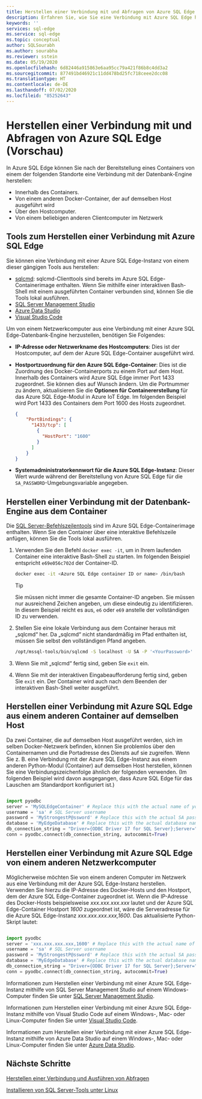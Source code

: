 ```yaml
---
title: Herstellen einer Verbindung mit und Abfragen von Azure SQL Edge (Vorschau)
description: Erfahren Sie, wie Sie eine Verbindung mit Azure SQL Edge herstellen und Abfragen durchführen (Vorschau).
keywords: ''
services: sql-edge
ms.service: sql-edge
ms.topic: conceptual
author: SQLSourabh
ms.author: sourabha
ms.reviewer: sstein
ms.date: 05/19/2020
ms.openlocfilehash: 6d82446a915863e6aa95cc79a421f86b8c4dd3a2
ms.sourcegitcommit: 877491bd46921c11dd478bd25fc718ceee2dcc08
ms.translationtype: HT
ms.contentlocale: de-DE
ms.lasthandoff: 07/02/2020
ms.locfileid: "85252643"
---
```

# <a name="connect-and-query-azure-sql-edge-preview"></a>Herstellen einer Verbindung mit und Abfragen von Azure SQL Edge (Vorschau)

In Azure SQL Edge können Sie nach der Bereitstellung eines Containers von einem der folgenden Standorte eine Verbindung mit der Datenbank-Engine herstellen:

- Innerhalb des Containers.
- Von einem anderen Docker-Container, der auf demselben Host ausgeführt wird
- Über den Hostcomputer.
- Von einem beliebigen anderen Clientcomputer im Netzwerk

## <a name="tools-to-connect-to-azure-sql-edge"></a>Tools zum Herstellen einer Verbindung mit Azure SQL Edge

Sie können eine Verbindung mit einer Azure SQL Edge-Instanz von einem dieser gängigen Tools aus herstellen:

* [sqlcmd](https://docs.microsoft.com/sql/linux/sql-server-linux-setup-tools): sqlcmd-Clienttools sind bereits im Azure SQL Edge-Containerimage enthalten. Wenn Sie mithilfe einer interaktiven Bash-Shell mit einem ausgeführten Container verbunden sind, können Sie die Tools lokal ausführen.
* [SQL Server Management Studio](https://docs.microsoft.com/sql/ssms/sql-server-management-studio-ssms)
* [Azure Data Studio](https://docs.microsoft.com/sql/azure-data-studio/download-azure-data-studio)
* [Visual Studio Code](https://docs.microsoft.com/sql/visual-studio-code/sql-server-develop-use-vscode)

Um von einem Netzwerkcomputer aus eine Verbindung mit einer Azure SQL Edge-Datenbank-Engine herzustellen, benötigen Sie Folgendes:

- **IP-Adresse oder Netzwerkname des Hostcomputers**: Dies ist der Hostcomputer, auf dem der Azure SQL Edge-Container ausgeführt wird.
- **Hostportzuordnung für den Azure SQL Edge-Container**: Dies ist die Zuordnung des Docker-Containerports zu einem Port auf dem Host. Innerhalb des Containers wird Azure SQL Edge immer Port 1433 zugeordnet. Sie können dies auf Wunsch ändern. Um die Portnummer zu ändern, aktualisieren Sie die **Optionen für Containererstellung** für das Azure SQL Edge-Modul in Azure IoT Edge. Im folgenden Beispiel wird Port 1433 des Containers dem Port 1600 des Hosts zugeordnet.

    ```JSON
    {
        "PortBindings": {
          "1433/tcp": [
            {
              "HostPort": "1600"
            }
          ]
        }
    }
    ```

- **Systemadministratorkennwort für die Azure SQL Edge-Instanz**: Dieser Wert wurde während der Bereitstellung von Azure SQL Edge für die `SA_PASSWORD`-Umgebungsvariable angegeben.

## <a name="connect-to-the-database-engine-from-within-the-container"></a>Herstellen einer Verbindung mit der Datenbank-Engine aus dem Container

Die [SQL Server-Befehlszeilentools](https://docs.microsoft.com/sql/linux/sql-server-linux-setup-tools) sind im Azure SQL Edge-Containerimage enthalten. Wenn Sie den Container über eine interaktive Befehlszeile anfügen, können Sie die Tools lokal ausführen.

1. Verwenden Sie den Befehl `docker exec -it`, um in Ihrem laufenden Container eine interaktive Bash-Shell zu starten. Im folgenden Beispiel entspricht `e69e056c702d` der Container-ID.

    ```bash
    docker exec -it <Azure SQL Edge container ID or name> /bin/bash
    ```

    > [!TIP]
    > Sie müssen nicht immer die gesamte Container-ID angeben. Sie müssen nur ausreichend Zeichen angeben, um diese eindeutig zu identifizieren. In diesem Beispiel reicht es aus, `e6` oder `e69` anstelle der vollständigen ID zu verwenden.

2. Stellen Sie eine lokale Verbindung aus dem Container heraus mit „sqlcmd“ her. Da „sqlcmd“ nicht standardmäßig im Pfad enthalten ist, müssen Sie selbst den vollständigen Pfand angeben.

    ```bash
    /opt/mssql-tools/bin/sqlcmd -S localhost -U SA -P '<YourPassword>'
    ```

3. Wenn Sie mit „sqlcmd“ fertig sind, geben Sie `exit` ein.

4. Wenn Sie mit der interaktiven Eingabeaufforderung fertig sind, geben Sie `exit` ein. Der Container wird auch nach dem Beenden der interaktiven Bash-Shell weiter ausgeführt.

## <a name="connect-to-azure-sql-edge-from-another-container-on-the-same-host"></a>Herstellen einer Verbindung mit Azure SQL Edge aus einem anderen Container auf demselben Host

Da zwei Container, die auf demselben Host ausgeführt werden, sich im selben Docker-Netzwerk befinden, können Sie problemlos über den Containernamen und die Portadresse des Diensts auf sie zugreifen. Wenn Sie z. B. eine Verbindung mit der Azure SQL Edge-Instanz aus einem anderen Python-Modul (Container) auf demselben Host herstellen, können Sie eine Verbindungszeichenfolge ähnlich der folgenden verwenden. (Im folgenden Beispiel wird davon ausgegangen, dass Azure SQL Edge für das Lauschen am Standardport konfiguriert ist.)

```python

import pyodbc
server = 'MySQLEdgeContainer' # Replace this with the actual name of your SQL Edge Docker container
username = 'sa' # SQL Server username
password = 'MyStrongestP@ssword' # Replace this with the actual SA password from your deployment
database = 'MyEdgeDatabase' # Replace this with the actual database name from your deployment. If you do not have a database created, you can use Master database.
db_connection_string = "Driver={ODBC Driver 17 for SQL Server};Server=" + server + ";Database=" + database + ";UID=" + username + ";PWD=" + password + ";"
conn = pyodbc.connect(db_connection_string, autocommit=True)

```

## <a name="connect-to-azure-sql-edge-from-another-network-machine"></a>Herstellen einer Verbindung mit Azure SQL Edge von einem anderen Netzwerkcomputer

Möglicherweise möchten Sie von einem anderen Computer im Netzwerk aus eine Verbindung mit der Azure SQL Edge-Instanz herstellen. Verwenden Sie hierzu die IP-Adresse des Docker-Hosts und den Hostport, dem der Azure SQL Edge-Container zugeordnet ist. Wenn die IP-Adresse des Docker-Hosts beispielsweise *xxx.xxx.xxx.xxx* lautet und der Azure SQL Edge-Container Hostport *1600* zugeordnet ist, wäre die Serveradresse für die Azure SQL Edge-Instanz *xxx.xxx.xxx.xxx,1600*. Das aktualisierte Python-Skript lautet:

```python

import pyodbc
server = 'xxx.xxx.xxx.xxx,1600' # Replace this with the actual name of your SQL Edge Docker container
username = 'sa' # SQL Server username
password = 'MyStrongestP@ssword' # Replace this with the actual SA password from your deployment
database = 'MyEdgeDatabase' # Replace this with the actual database name from your deployment. If you do not have a database created, you can use Master database.
db_connection_string = "Driver={ODBC Driver 17 for SQL Server};Server=" + server + ";Database=" + database + ";UID=" + username + ";PWD=" + password + ";"
conn = pyodbc.connect(db_connection_string, autocommit=True)

```

Informationen zum Herstellen einer Verbindung mit einer Azure SQL Edge-Instanz mithilfe von SQL Server Management Studio auf einem Windows-Computer finden Sie unter [SQL Server Management Studio](https://docs.microsoft.com/sql/linux/sql-server-linux-manage-ssms).

Informationen zum Herstellen einer Verbindung mit einer Azure SQL Edge-Instanz mithilfe von Visual Studio Code auf einem Windows-, Mac- oder Linux-Computer finden Sie unter [Visual Studio Code](https://docs.microsoft.com/sql/visual-studio-code/sql-server-develop-use-vscode).

Informationen zum Herstellen einer Verbindung mit einer Azure SQL Edge-Instanz mithilfe von Azure Data Studio auf einem Windows-, Mac- oder Linux-Computer finden Sie unter [Azure Data Studio](https://docs.microsoft.com/sql/azure-data-studio/quickstart-sql-server).

## <a name="next-steps"></a>Nächste Schritte

[Herstellen einer Verbindung und Ausführen von Abfragen](https://docs.microsoft.com/sql/linux/sql-server-linux-configure-docker#connect-and-query)

[Installieren von SQL Server-Tools unter Linux](https://docs.microsoft.com/sql/linux/sql-server-linux-setup-tools)
